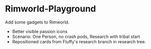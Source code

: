 # Rimworld-Playground
Add some gadgets to Rimworld.
+ Better visible passion icons
+ Scenario: One Person, no crash pods, Research with tribal start
+ Repositioned cards from Fluffy's research branch in research tree.